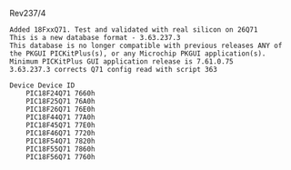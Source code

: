 Rev237/4

    Added 18FxxQ71. Test and validated with real silicon on 26Q71
    This is a new database format - 3.63.237.3
    This database is no longer compatible with previous releases ANY of the PKGUI PICKitPlus(s), or any Microchip PKGUI application(s).  
    Minimum PICKitPlus GUI application release is 7.61.0.75
    3.63.237.3 corrects Q71 config read with script 363

    Device Device ID
        PIC18F24Q71 7660h
        PIC18F25Q71 76A0h
        PIC18F26Q71 76E0h
        PIC18F44Q71 77A0h
        PIC18F45Q71 77E0h
        PIC18F46Q71 7720h
        PIC18F54Q71 7820h
        PIC18F55Q71 7860h
        PIC18F56Q71 7760h
        